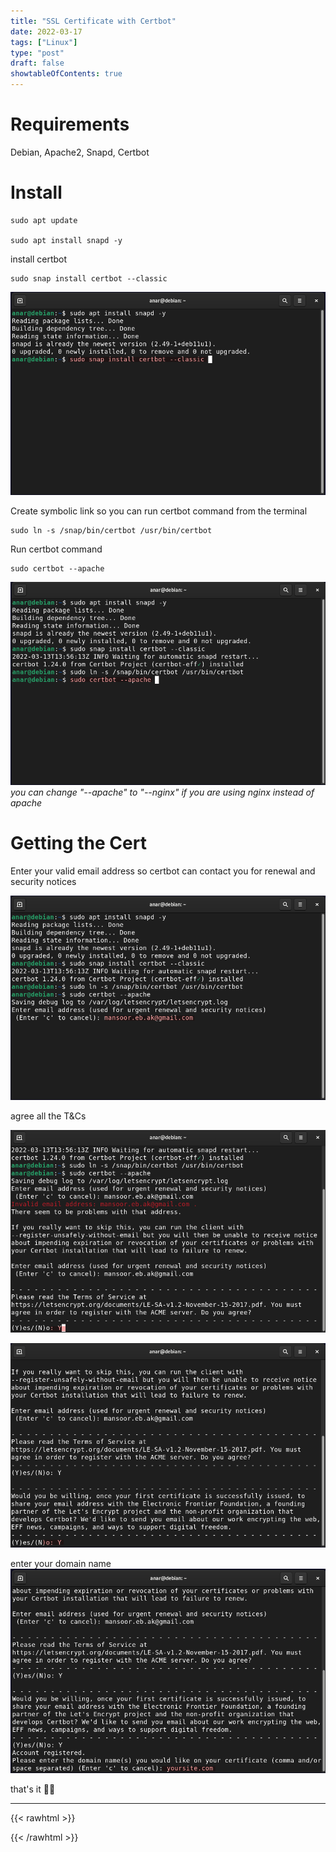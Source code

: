 ```yaml
---
title: "SSL Certificate with Certbot"
date: 2022-03-17
tags: ["Linux"]
type: "post"
draft: false
showtableOfContents: true
---
```


# Requirements
Debian, Apache2, Snapd, Certbot

# Install
```
sudo apt update 

sudo apt install snapd -y 
```
install certbot
```
sudo snap install certbot --classic
```
![Screenshot of the command](/images/how-to/ssl-apache/2022_1.png)

Create symbolic link so you can run certbot command from the terminal

```
sudo ln -s /snap/bin/certbot /usr/bin/certbot
```
Run certbot command
```
sudo certbot --apache
```

![Screenshot of the command](/images/how-to/ssl-apache/2022_3.png)
*you can change "--apache" to "--nginx" if you are using nginx instead of apache*

# Getting the Cert

Enter your valid email address so certbot can contact you for renewal and security notices

![Screenshot of the command](/images/how-to/ssl-apache/2022_4.png)

agree all the T&Cs

![Screenshot of the command](/images/how-to/ssl-apache/2022_5.png)

![Screenshot of the command](/images/how-to/ssl-apache/2022_6.png)

enter your domain name
![Screenshot of the command](/images/how-to/ssl-apache/2022_7.png)

that's it ✌🏽

-------------------------------------------------------------
{{< rawhtml >}} 
<script src="https://utteranc.es/client.js"
        repo="mansoorbarri/website"
        issue-term="title"
        theme="dark-blue"
        crossorigin="anonymous"
        async>
</script>
{{< /rawhtml >}}